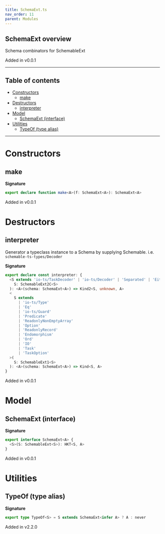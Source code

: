 ```yaml
---
title: SchemaExt.ts
nav_order: 11
parent: Modules
---
```


## SchemaExt overview

Schema combinators for SchemableExt

Added in v0.0.1

---

<h2 class="text-delta">Table of contents</h2>

- [Constructors](#constructors)
  - [make](#make)
- [Destructors](#destructors)
  - [interpreter](#interpreter)
- [Model](#model)
  - [SchemaExt (interface)](#schemaext-interface)
- [Utilities](#utilities)
  - [TypeOf (type alias)](#typeof-type-alias)

---

# Constructors

## make

**Signature**

```ts
export declare function make<A>(f: SchemaExt<A>): SchemaExt<A>
```

Added in v0.0.1

# Destructors

## interpreter

Generator a typeclass instance to a Schema by supplying Schemable. i.e.
`schemable-ts-types/Decoder`

**Signature**

```ts
export declare const interpreter: {
  <S extends 'io-ts/TaskDecoder' | 'io-ts/Decoder' | 'Separated' | 'Either' | 'IOEither' | 'TaskEither'>(
    S: SchemableExt2C<S>
  ): <A>(schema: SchemaExt<A>) => Kind2<S, unknown, A>
  <
    S extends
      | 'io-ts/Type'
      | 'Eq'
      | 'io-ts/Guard'
      | 'Predicate'
      | 'ReadonlyNonEmptyArray'
      | 'Option'
      | 'ReadonlyRecord'
      | 'Endomorphism'
      | 'Ord'
      | 'IO'
      | 'Task'
      | 'TaskOption'
  >(
    S: SchemableExt1<S>
  ): <A>(schema: SchemaExt<A>) => Kind<S, A>
}
```

Added in v0.0.1

# Model

## SchemaExt (interface)

**Signature**

```ts
export interface SchemaExt<A> {
  <S>(S: SchemableExt<S>): HKT<S, A>
}
```

Added in v0.0.1

# Utilities

## TypeOf (type alias)

**Signature**

```ts
export type TypeOf<S> = S extends SchemaExt<infer A> ? A : never
```

Added in v2.2.0
